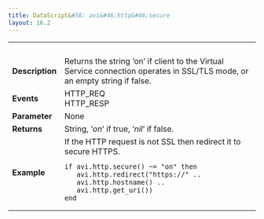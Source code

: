 ```yaml
---
title: DataScript&#58; avi&#46;http&#46;secure
layout: 16.2
---
```

<table class="table table-hover table table-bordered table-hover">  
<tbody>       
<tr>   
<td><font size="3" color="white"><strong>Function</strong></font></td>
<td><font color="white"><b>avi.http.secure()</b></font></td>
</tr>
<tr>   
<td><font size="3"><strong>Description</strong></font></td>
<td>Returns the string ‘on’ if client to the Virtual Service connection operates in SSL/TLS mode, or an empty string if false.</td>
</tr>
<tr>   
<td><font size="3"><strong>Events</strong></font></td>
<td>HTTP_REQ<br> HTTP_RESP</td>
</tr>
<tr>   
<td><font size="3"><strong>Parameter</strong></font></td>
<td>None</td>
</tr>
<tr>   
<td><font size="3"><strong>Returns</strong></font></td>
<td>String, ‘<em>on</em>’ if true, ‘<em>nil</em>’ if false.</td>
</tr>
<tr>   
<td><font size="3"><strong>Example</strong></font></td>
<td>If the HTTP request is not SSL then redirect it to secure HTTPS.<br> 
<!-- Crayon Syntax Highlighter v2.7.1 --> <pre><code class="language-lua">if avi.http.secure() ~= "on" then
   avi.http.redirect("https://" ..
   avi.http.hostname() ..
   avi.http.get_uri())
end</code></pre> 
<!-- [Format Time: 0.0038 seconds] --></td>
</tr>
</tbody>
</table> 
